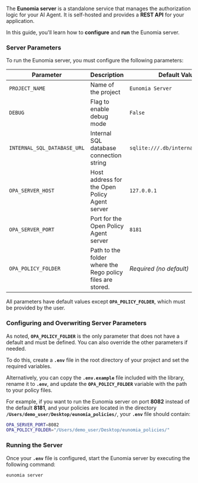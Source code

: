 The **Eunomia server** is a standalone service that manages the authorization logic for your AI Agent. It is self-hosted and provides a **REST API** for your application.

In this guide, you'll learn how to **configure** and **run** the Eunomia server.

### Server Parameters

To run the Eunomia server, you must configure the following parameters:

| **Parameter**               | **Description**                                            | **Default Value**                  |
| --------------------------- | ---------------------------------------------------------- | ---------------------------------- |
| `PROJECT_NAME`              | Name of the project                                        | `Eunomia Server`                   |
| `DEBUG`                     | Flag to enable debug mode                                  | `False`                            |
| `INTERNAL_SQL_DATABASE_URL` | Internal SQL database connection string                    | `sqlite:///.db/internal_db.sqlite` |
| `OPA_SERVER_HOST`           | Host address for the Open Policy Agent server              | `127.0.0.1`                        |
| `OPA_SERVER_PORT`           | Port for the Open Policy Agent server                      | `8181`                             |
| `OPA_POLICY_FOLDER`         | Path to the folder where the Rego policy files are stored. | _Required (no default)_            |

All parameters have default values except **`OPA_POLICY_FOLDER`**, which must be provided by the user.

### Configuring and Overwriting Server Parameters

As noted, **`OPA_POLICY_FOLDER`** is the only parameter that does not have a default and must be defined. You can also override the other parameters if needed.

To do this, create a **`.env`** file in the root directory of your project and set the required variables.

Alternatively, you can copy the **`.env.example`** file included with the library, rename it to **`.env`**, and update the **`OPA_POLICY_FOLDER`** variable with the path to your policy files.

For example, if you want to run the Eunomia server on port **8082** instead of the default **8181**, and your policies are located in the directory **`/Users/demo_user/Desktop/eunomia_policies/`**, your **`.env`** file should contain:

```bash
OPA_SERVER_PORT=8082
OPA_POLICY_FOLDER="/Users/demo_user/Desktop/eunomia_policies/"
```

### Running the Server

Once your **`.env`** file is configured, start the Eunomia server by executing the following command:

```bash
eunomia server
```
